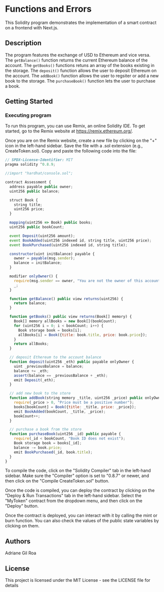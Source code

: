 # Functions and Errors

This Solidity program demonstrates the implementation of a smart contract on a frontend with Next.js.

## Description

The program features the exchange of USD to Ethereum and vice versa. The `getBalance()` function returns the current Ethereum balance of the account. The `getBooks()` functions retuns an array of the books existing in the storage. The `deposit()` function allows the user to deposit Ethereum on the account. The `addBook()` function allows the user to regsiter or add a new book to the storage. The `purchaseBook()` function lets the user to purchase a book.

## Getting Started

### Executing program

To run this program, you can use Remix, an online Solidity IDE. To get started, go to the Remix website at https://remix.ethereum.org/.

Once you are on the Remix website, create a new file by clicking on the "+" icon in the left-hand sidebar. Save the file with a .sol extension (e.g., CreateToken.sol). Copy and paste the following code into the file:

```javascript
// SPDX-License-Identifier: MIT
pragma solidity ^0.8.9;

//import "hardhat/console.sol";

contract Assessment {
  address payable public owner;
  uint256 public balance;

  struct Book {
    string title;
    uint256 price;
  }

  mapping(uint256 => Book) public books;
  uint256 public bookCount;

  event Deposit(uint256 amount);
  event BookAdded(uint256 indexed id, string title, uint256 price);
  event BookPurchased(uint256 indexed id, string title);

  constructor(uint initBalance) payable {
    owner = payable(msg.sender);
    balance = initBalance;
  }

  modifier onlyOwner() {
    require(msg.sender == owner, "You are not the owner of this account");
    _;
  }

  function getBalance() public view returns(uint256) {
    return balance;
  }

  function getBooks() public view returns(Book[] memory) {
    Book[] memory allBooks = new Book[](bookCount);
    for (uint256 i = 0; i < bookCount; i++) {
      Book storage book = books[i];
      allBooks[i] = Book({title: book.title, price: book.price});
    }
    return allBooks;
  }

  // deposit Ethereum to the account balance
  function deposit(uint256 _eth) public payable onlyOwner {
    uint _previousBalance = balance;
    balance += _eth;
    assert(balance == _previousBalance + _eth);
    emit Deposit(_eth);
  }

  // add new book to the store
  function addBook(string memory _title, uint256 _price) public onlyOwner {
    require(_price > 0, "Price must be a positive number");
    books[bookCount] = Book({title: _title, price: _price});
    emit BookAdded(bookCount, _title, _price);
    bookCount++;
  }

  // purchase a book from the store
  function purchaseBook(uint256 _id) public payable {
    require(_id < bookCount, "Book ID does not exist");
    Book storage book = books[_id];
    balance -= book.price;
    emit BookPurchased(_id, book.title);
  }
}
```

To compile the code, click on the "Solidity Compiler" tab in the left-hand sidebar. Make sure the "Compiler" option is set to "0.8.7" or newer, and then click on the "Compile CreateToken.sol" button.

Once the code is compiled, you can deploy the contract by clicking on the "Deploy & Run Transactions" tab in the left-hand sidebar. Select the "MyToken" contract from the dropdown menu, and then click on the "Deploy" button.

Once the contract is deployed, you can interact with it by calling the mint or burn function. You can also check the values of the public state variables by clicking on them.

## Authors

Adriane Gil Roa  


## License

This project is licensed under the MIT License - see the LICENSE file for details